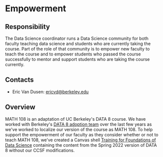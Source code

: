 # Empowerment

## Responsibility
The Data Science coordinator runs a Data Science community for both faculty teaching data science and students who are currently taking the course. Part of the role of that community is to empower new faculty to teach the course and to empower students who passed the course successfully to mentor and support students who are taking the course currently.

## Contacts
- Eric Van Dusen: ericvd@berkeley.edu

## Overview
MATH 108 is an adaptation of UC Berkeley's DATA 8 course. We have worked with Berkeley's [DATA 8 adoption team](https://cdss.berkeley.edu/dsus/educationalpartners/data8-adoption) over the last few years as we've worked to localize our version of the course as MATH 108. To help support the empowerment of our faculty as they consider whether or not to teach MATH 108, we've created a Canvas shell [Training for Foundations of Data Science](https://ccsf.instructure.com/courses/61235) containing the content from the Spring 2022 version of DATA 8 without our CCSF modifications. 